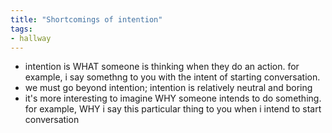 ```yaml
---
title: "Shortcomings of intention"
tags:
- hallway
---
```


- intention is WHAT someone is thinking when they do an action. for example, i say somethng to you with the intent of starting conversation.
- we must go beyond intention; intention is relatively neutral and boring
- it's more interesting to imagine WHY someone intends to do something. for example, WHY i say this particular thing to you when i intend to start conversation